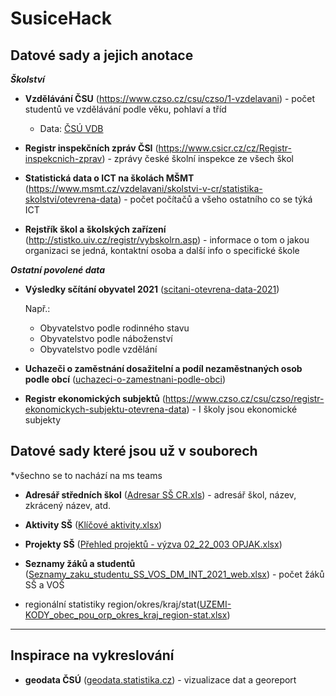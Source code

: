 # SusiceHack
## Datové sady a jejich anotace

***Školství***

* **Vzdělávání ČSU** (https://www.czso.cz/csu/czso/1-vzdelavani) - počet studentů ve vzdělávání podle věku, pohlaví a tříd
    * Data: [ČSÚ VDB](https://vdb.czso.cz/vdbvo2/faces/index.jsf?page=statistiky&filtr=G~F_M~F_Z~F_R~F_P~_S~_null_null_&katalog=30848)

* **Registr inspekčních zpráv ČSI** (https://www.csicr.cz/cz/Registr-inspekcnich-zprav) - zprávy české školní inspekce ze všech škol

* **Statistická data o ICT na školách MŠMT** (https://www.msmt.cz/vzdelavani/skolstvi-v-cr/statistika-skolstvi/otevrena-data) - počet počítačů a všeho ostatního co se týká ICT

* **Rejstřík škol a školských zařízení** (http://stistko.uiv.cz/registr/vybskolrn.asp) - informace o tom o jakou organizaci se jedná, kontaktní osoba a další info o specifické škole

***Ostatní povolené data***

* **Výsledky sčítání obyvatel 2021** ([scitani-otevrena-data-2021](https://www.czso.cz/csu/czso/vysledky-scitani-2021-otevrena-data))

    Např.:
    * Obyvatelstvo podle rodinného stavu
    * Obyvatelstvo podle náboženství
    * Obyvatelstvo podle vzdělání

* **Uchazeči o zaměstnání dosažitelní a podíl nezaměstnaných osob podle obcí** ([uchazeci-o-zamestnani-podle-obci](https://www.czso.cz/csu/czso/uchazeci-o-zamestnani-dosazitelni-a-podil-nezamestnanych-osob-podle-obci_090417))

* **Registr ekonomických subjektů** (https://www.czso.cz/csu/czso/registr-ekonomickych-subjektu-otevrena-data) - I školy jsou ekonomické subjekty

## Datové sady které jsou už v souborech

*všechno se to nachází na ms teams

* **Adresář středních škol** (<ins>Adresar SŠ CR.xls</ins>) - adresář škol, název, zkrácený název, atd.

* **Aktivity SŠ** (<ins>Klíčové aktivity.xlsx</ins>)

* **Projekty SŠ** (<ins>Přehled projektů - výzva 02_22_003 OPJAK.xlsx</ins>)

* **Seznamy žáků a studentů** (<ins>Seznamy_zaku_studentu_SS_VOS_DM_INT_2021_web.xlsx</ins>) - počet žáků SŠ a VOŠ

* regionální statistiky region/okres/kraj/stat(<ins>UZEMI-KODY_obec_pou_orp_okres_kraj_region-stat.xlsx</ins>)

* ****
## Inspirace na vykreslování

* **geodata ČSÚ** ([geodata.statistika.cz](https://geodata.statistika.cz/portal/apps/sites/#/homepage)) - vizualizace dat a georeport

